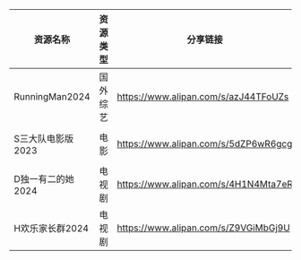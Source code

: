 | 资源名称           | 资源类型 | 分享链接                                 | 发布时间                |
| -------------- | ---- | ------------------------------------ | ------------------- |
| RunningMan2024 | 国外综艺 | https://www.alipan.com/s/azJ44TFoUZs | 2024-02-02 08:41:04 |
| S三大队电影版2023    | 电影   | https://www.alipan.com/s/5dZP6wR6gcg | 2024-02-02 08:28:06 |
| D独一有二的她2024    | 电视剧  | https://www.alipan.com/s/4H1N4Mta7eR | 2024-02-02 08:41:17 |
| H欢乐家长群2024     | 电视剧  | https://www.alipan.com/s/Z9VGiMbGj9U | 2024-02-02 08:41:11 |
